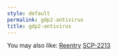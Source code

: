 ```yaml
---
style: default
permalink: gdp2-antivirus
title: gdp2-antivirus
---
```

You may also like:
[Reentry](http://scp-wiki.net/reentry)
[SCP-2213](http://scp-wiki.net/scp-2213)